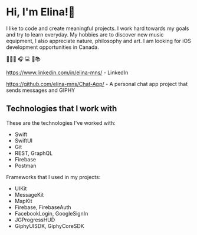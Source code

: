 # Hi, I'm Elina!👋

I like to code  and create meaningful projects. I work hard towards my goals and try to learn everyday. 
My hobbies are to discover new music equipment, I also appreciate nature, philosophy and art. 
I am looking for iOS development opportunities in Canada. 

🥸🖐🏻 🎧 💻 📖📚  

<a href="https://www.linkedin.com/in/elina-mns/" target="_blank">https://www.linkedin.com/in/elina-mns/</a> - LinkedIn

<a href="https://github.com/elina-mns/Chat-App" target="_blank">https://github.com/elina-mns/Chat-App/</a> - A personal chat app project that sends messages and GIPHY

## Technologies that I work with

These are the technologies I've worked with:
* Swift
* SwiftUI 
* Git
* REST, GraphQL
* Firebase
* Postman 

Frameworks that I used in my projects: 

* UIKit
* MessageKit
* MapKit
* Firebase, FirebaseAuth
* FacebookLogin, GoogleSignIn 
* JGProgressHUD
* GiphyUISDK, GiphyCoreSDK
